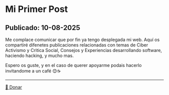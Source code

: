 # Mi Primer Post

## Publicado: 10-08-2025

Me complace comunicar que por fin ya tengo desplegada mi web. Aquí 
os compartiré difenetes publicaciones relacionadas con temas de Ciber Activismo y Critica Social, Consejos y Experiencias desarrollando software, haciendo hacking, y mucho mas.

Espero os guste, y en el caso de querer apoyarme podais hacerlo invitandome a un café 😊☕

---

[💚 Donar](https://donate.stripe.com/aFa4gr8a43LReAx0p7bbG03)

